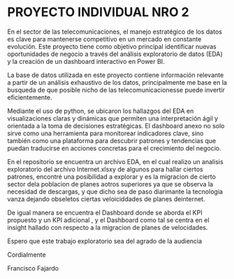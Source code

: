 # PROYECTO INDIVIDUAL NRO 2

En el sector de las telecomunicaciones, el manejo estratégico de los datos es clave para mantenerse competitivo en un mercado en constante evolución. Este proyecto tiene como objetivo principal identificar nuevas oportunidades de negocio a través del análisis exploratorio de datos (EDA) y la creación de un dashboard interactivo en Power BI.

La base de datos utilizada en este proyecto contiene información relevante a partir de un análisis exhaustivo de los datos, principalmente me base en la busqueda de que posible nicho de las telecomunicacionesse puede invertir eficientemente.

Mediante el uso de python, se ubicaron los hallazgos del EDA en visualizaciones claras y dinámicas que permiten una interpretación ágil y orientada a la toma de decisiones estratégicas. El dashboard anexo no solo sirve como una herramienta para monitorear indicadores clave, sino también como una plataforma para descubrir patrones y tendencias que puedan traducirse en acciones concretas para el crecimiento del negocio.

En el repositorio se encuentra un archivo EDA, en el cual realizo un analisis exploratorio del archivo Internet.xlsxy de algunos para hallar ciertos patrones, encontré una posibilidad a explorar y es la migracion de cierto sector dela poblacion de planes aotros superiores ya que se observa la necesidad de descargas, y que dicho sea de paso diarimante la tecnologia vanza dejando obseletos ciertas veloiciddades de planes deinternet. 

De igual manera se encuentra el Dashboard donde se aborda el KPI propuesto y un KPI adicional , y el Dashboard como tal se centra en el insight hallado con respecto a la migracion de planes de velocidades.

Espero que este trabajo exploratorio sea del agrado de la audiencia

Cordialmente

Francisco Fajardo
